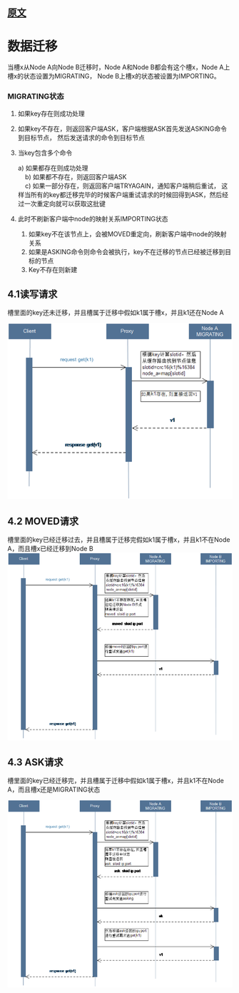
## [原文](https://www.jianshu.com/p/0232236688c1)


# 数据迁移

当槽x从Node A向Node B迁移时，Node A和Node B都会有这个槽x，Node A上槽x的状态设置为MIGRATING，
Node B上槽x的状态被设置为IMPORTING。

### MIGRATING状态

1) 如果key存在则成功处理

2) 如果key不存在，则返回客户端ASK，客户端根据ASK首先发送ASKING命令到目标节点，
然后发送请求的命令到目标节点

3) 当key包含多个命令    
   
   a) 如果都存在则成功处理    
         
   b) 如果都不存在，则返回客户端ASK  
             
   c) 如果一部分存在，则返回客户端TRYAGAIN，通知客户端稍后重试，
  这样当所有的key都迁移完毕的时候客户端重试请求的时候回得到ASK，然后经过一次重定向就可以获取这批键
  
4) 此时不刷新客户端中node的映射关系IMPORTING状态
   1) 如果key不在该节点上，会被MOVED重定向，刷新客户端中node的映射关系
   2) 如果是ASKING命令则命令会被执行，key不在迁移的节点已经被迁移到目标的节点
   3) Key不存在则新建
   
## 4.1读写请求

槽里面的key还未迁移，并且槽属于迁移中假如k1属于槽x，并且k1还在Node A

![](../../../images/redis/cluster_data_move/data_move_1.png)

## 4.2 MOVED请求

槽里面的key已经迁移过去，并且槽属于迁移完假如k1属于槽x，并且k1不在Node A，而且槽x已经迁移到Node B
![](../../../images/redis/cluster_data_move/data_move_2.png)


## 4.3 ASK请求

槽里面的key已经迁移完，并且槽属于迁移中假如k1属于槽x，并且k1不在Node A，而且槽x还是MIGRATING状态

![](../../../images/redis/cluster_data_move/data_move_3.png)
